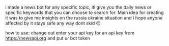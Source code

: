 i made a news bot for any specific topic, itl give you the daily news or specific keywords that you can choose to search for. Main idea for creating it was to give me insights on the russia ukraine situation and i hope anyone affected by it stays safe any way
dont skid 🙃


how to use:
change out enter your api key for an api key from https://newsapi.org and put ur bot token 
